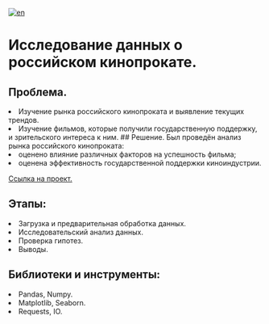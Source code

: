 [![en](https://img.shields.io/badge/lang-en-red.svg)](README.en.md)

# Исследование данных о российском кинопрокате.

## Проблема.
<li>Изучение рынка российского кинопроката и выявление текущих трендов.<br>
<li>Изучение фильмов, которые получили государственную поддержку, и зрительского интереса к ним.
## Решение.
Был проведён анализ рынка российского кинопроката:
<li>оценено влияние различных факторов на успешность фильма;
<li>оценена эффективность государственной поддержки киноиндустрии.

[Ссылка на проект.]()

## Этапы:
<li>Загрузка и предварительная обработка данных.
<li>Исследовательский анализ данных. 
<li>Проверка гипотез.
<li>Выводы.
  
## Библиотеки и инструменты:
<li>Pandas, Numpy.
<li>Matplotlib, Seaborn.
<li>Requests, IO.
